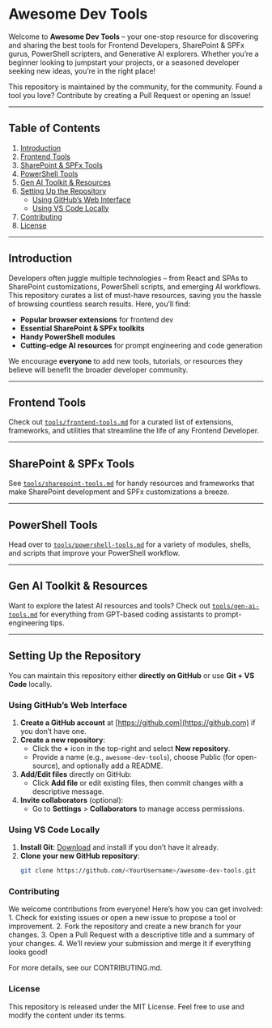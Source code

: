 # Awesome Dev Tools

Welcome to **Awesome Dev Tools** – your one-stop resource for discovering and sharing the best tools for Frontend Developers, SharePoint & SPFx gurus, PowerShell scripters, and Generative AI explorers. Whether you’re a beginner looking to jumpstart your projects, or a seasoned developer seeking new ideas, you’re in the right place!

This repository is maintained by the community, for the community. Found a tool you love? Contribute by creating a Pull Request or opening an Issue!

---

## Table of Contents

1. [Introduction](#introduction)  
2. [Frontend Tools](#frontend-tools)  
3. [SharePoint & SPFx Tools](#sharepoint--spfx-tools)  
4. [PowerShell Tools](#powershell-tools)  
5. [Gen AI Toolkit & Resources](#gen-ai-toolkit--resources)  
6. [Setting Up the Repository](#setting-up-the-repository)  
   - [Using GitHub’s Web Interface](#using-githubs-web-interface)  
   - [Using VS Code Locally](#using-vs-code-locally)  
7. [Contributing](#contributing)  
8. [License](#license)  

---

## Introduction

Developers often juggle multiple technologies – from React and SPAs to SharePoint customizations, PowerShell scripts, and emerging AI workflows. This repository curates a list of must-have resources, saving you the hassle of browsing countless search results. Here, you’ll find:

- **Popular browser extensions** for frontend dev  
- **Essential SharePoint & SPFx toolkits**  
- **Handy PowerShell modules**  
- **Cutting-edge AI resources** for prompt engineering and code generation  

We encourage **everyone** to add new tools, tutorials, or resources they believe will benefit the broader developer community.

---

## Frontend Tools

Check out [`tools/frontend-tools.md`](tools/frontend-tools.md) for a curated list of extensions, frameworks, and utilities that streamline the life of any Frontend Developer.

---

## SharePoint & SPFx Tools

See [`tools/sharepoint-tools.md`](tools/sharepoint-tools.md) for handy resources and frameworks that make SharePoint development and SPFx customizations a breeze.

---

## PowerShell Tools

Head over to [`tools/powershell-tools.md`](tools/powershell-tools.md) for a variety of modules, shells, and scripts that improve your PowerShell workflow.

---

## Gen AI Toolkit & Resources

Want to explore the latest AI resources and tools? Check out [`tools/gen-ai-tools.md`](tools/gen-ai-tools.md) for everything from GPT-based coding assistants to prompt-engineering tips.

---

## Setting Up the Repository

You can maintain this repository either **directly on GitHub** or use **Git + VS Code** locally.

### Using GitHub’s Web Interface

1. **Create a GitHub account** at [https://github.com](https://github.com) if you don’t have one.  
2. **Create a new repository**:
   - Click the **+** icon in the top-right and select **New repository**.  
   - Provide a name (e.g., `awesome-dev-tools`), choose Public (for open-source), and optionally add a README.  
3. **Add/Edit files** directly on GitHub:  
   - Click **Add file** or edit existing files, then commit changes with a descriptive message.  
4. **Invite collaborators** (optional):  
   - Go to **Settings** > **Collaborators** to manage access permissions.

### Using VS Code Locally

1. **Install Git**: [Download](https://git-scm.com/downloads) and install if you don’t have it already.  
2. **Clone your new GitHub repository**:
   ```bash
   git clone https://github.com/<YourUsername>/awesome-dev-tools.git

### Contributing

We welcome contributions from everyone! Here’s how you can get involved:
	1.	Check for existing issues or open a new issue to propose a tool or improvement.
	2.	Fork the repository and create a new branch for your changes.
	3.	Open a Pull Request with a descriptive title and a summary of your changes.
	4.	We’ll review your submission and merge it if everything looks good!

For more details, see our CONTRIBUTING.md.

### License

This repository is released under the MIT License. Feel free to use and modify the content under its terms.
